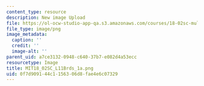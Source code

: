 ```yaml
---
content_type: resource
description: New image Upload
file: https://ol-ocw-studio-app-qa.s3.amazonaws.com/courses/18-02sc-multivariable-calculus-fall-2010/0f7d909144c1156306d8fae4e6c07329_MIT18_02SC_L11Brds_1a.png
file_type: image/png
image_metadata:
  caption: ''
  credit: ''
  image-alt: ''
parent_uid: a7ce3132-0948-c640-37b7-e082d4a53ecc
resourcetype: Image
title: MIT18_02SC_L11Brds_1a.png
uid: 0f7d9091-44c1-1563-06d8-fae4e6c07329
---
```

